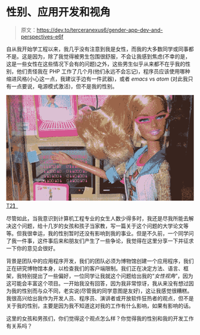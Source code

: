 # 性别、应用开发和视角

> 原文：<https://dev.to/terceranexus6/gender-app-dev-and-perspectives-e6f>

自从我开始学工程以来，我几乎没有注意到我是女性，而我的大多数同学或同事都不是。这是因为，除了我觉得被男生包围很舒服，不会让我感到焦虑(不幸的是，这是一些女性在这些情况下会有的问题)之外，这些男生似乎从来都不在乎我的性别，他们责怪我在 PHP 工作了几个月(他们永远不会忘记)，程序员应该使用哪种缩进风格(小心这一点，我建议手边有一件武器)，或者 *emacs* vs *atom* (对此我只有一点要说，电源模式激活)，但不是我的性别。

[![](img/b4adc1968f0a43d0f401f318fb3624f9.png)T2】](https://res.cloudinary.com/practicaldev/image/fetch/s--2jkS5jBB--/c_limit%2Cf_auto%2Cfl_progressive%2Cq_auto%2Cw_880/https://images.duckduckgo.com/iu/%3Fu%3Dhttps%253A%252F%252Fi.ytimg.com%252Fvi%252FoSqcbdIJ6Lo%252Fmaxresdefault.jpg%26f%3D1)

尽管如此，当我意识到计算机工程专业的女生人数少得多时，我还是尽我所能去解决这个问题，给十几岁的女孩和孩子当家教，写一篇关于这个问题的大学论文等等。但我很幸运，我的性别暂时还没有影响到我的事业。但是不久前，一个同学问了我一件事，这件事后来和朋友们产生了一些争论，我觉得在这里分享一下并征求一下你的意见会很好。

背景是团队中的应用程序开发，我们的团队必须为博物馆创建一个应用程序，我们正在研究博物馆本身，以检查我们的客户端限制。我们正在决定方法、语言、框架，我特别提出了一些偏好，一位同学让我就这个问题给出我的“*女性视角*”，因为这可能会丰富这个项目。一开始我没有回答，因为我非常惊讶，我从来没有想过因为我的性别而与众不同，老实说(尽管我的同学意图是友好)，这让我感觉很糟糕。我很高兴给出我作为开发人员、程序员、演讲者或开放软件狂热者的观点，但不是关于我的性别，主要是因为我不知道这对我的工作有什么影响，如果有影响的话。

这里的女孩和男孩们，你们觉得这个观点怎么样？你觉得我的性别和我的开发工作有关系吗？